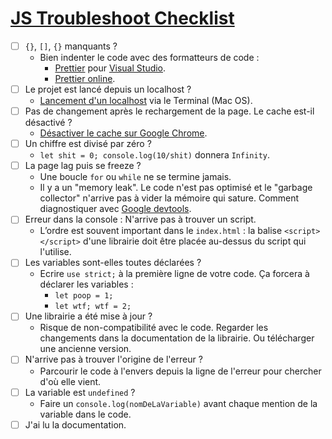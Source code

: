 # [JS Troubleshoot Checklist](./)

- [ ] `{}`, `[]`, `{}` manquants ?
  - Bien indenter le code avec des formatteurs de code :
	  - [Prettier]([https://marketplace.visualstudio.com/items?itemName=esbenp.prettier-vscode](https://marketplace.visualstudio.com/items?itemName=esbenp.prettier-vscode)) pour [Visual Studio]([https://visualstudio.microsoft.com/](https://visualstudio.microsoft.com/)).
	  - [Prettier online]([https://prettier.io/playground/](https://prettier.io/playground/)).
- [ ] Le projet est lancé depuis un localhost ?
	- [Lancement d'un localhost]([https://www.linuxjournal.com/content/tech-tip-really-simple-http-server-python](https://www.linuxjournal.com/content/tech-tip-really-simple-http-server-python)) via le Terminal (Mac OS).
- [ ] Pas de changement après le rechargement de la page. Le cache est-il désactivé ?
	- [Désactiver le cache sur Google Chrome]([https://stackoverflow.com/questions/5690269/disabling-chrome-cache-for-website-development](https://stackoverflow.com/questions/5690269/disabling-chrome-cache-for-website-development)).
- [ ] Un chiffre est divisé par zéro ?
	- `let shit = 0; console.log(10/shit)` donnera `Infinity`.
- [ ] La page lag puis se freeze ?
	- Une boucle `for` ou `while` ne se termine jamais.
	- Il y a un "memory leak". Le code n'est pas optimisé et le "garbage collector" n'arrive pas à vider la mémoire qui sature. Comment diagnostiquer avec [Google devtools]([https://developers.google.com/web/tools/chrome-devtools/memory-problems](https://developers.google.com/web/tools/chrome-devtools/memory-problems)).
- [ ] Erreur dans la console : N'arrive pas à trouver un script.
	- L’ordre est souvent important dans le `index.html` : la balise `<script></script>` d'une librairie doit être placée au-dessus du script qui l'utilise.
- [ ] Les variables sont-elles toutes déclarées ?
	- Ecrire `use strict;` à la première ligne de votre code. Ça forcera à déclarer les variables : 
		- `let poop = 1;`
		- `let wtf; wtf = 2;`
- [ ] Une librairie a été mise à jour ?
	-  Risque de non-compatibilité avec le code. Regarder les changements dans la documentation de la librairie. Ou télécharger une ancienne version.
- [ ] N'arrive pas à trouver l'origine de l'erreur ?
	- Parcourir le code à l'envers depuis la ligne de l'erreur pour chercher d'où elle vient.
- [ ] La variable est `undefined`  ?
	- Faire un `console.log(nomDeLaVariable)` avant chaque mention de la variable dans le code.
- [ ] J'ai lu la documentation.
